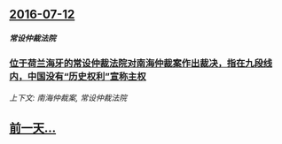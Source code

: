 ## [2016-07-12](/news/2016/07/12/index.md)

##### 常设仲裁法院
### [位于荷兰海牙的常设仲裁法院对南海仲裁案作出裁决，指在九段线内，中国没有“历史权利”宣称主权 ](/news/2016/07/12/位于荷兰海牙的常设仲裁法院对南海仲裁案作出裁决-指在九段线内-中国没有-历史权利-宣称主权.md)
_上下文: 南海仲裁案, 常设仲裁法院_

## [前一天...](/news/2016/07/11/index.md)

